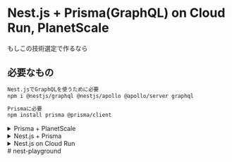 # Nest.js + Prisma(GraphQL) on Cloud Run, PlanetScale
もしこの技術選定で作るなら

## 必要なもの

```bash
Nest.jsでGraphQLを使うために必要
npm i @nestjs/graphql @nestjs/apollo @apollo/server graphql

Prismaに必要
npm install prisma @prisma/client
```

<details>
<summary>Prisma + PlanetScale</summary>  

## 1. Prismaで設計しPlanetScaleへpush

```bash
npx prisma init
```

- .envとprisma/schema.prismaが生成される
  - .envのDATABASE_URLをplanetscaleのURLにする
    - **`DATABASE_URL="mysql://root@127.0.0.1:3309/[DB名]"`**
  - schema.prismaにmodelを書いていく

```bash
pscale db create [DB名] --region [リージョン名]
```
- AWSのTokyoリージョンならap-northeast。
  - Googleはベータ版

```bash
pscale connect [DB名] main --port 3309
```
- 接続

```bash
// 別のターミナルで、
npx prisma db push
```

- schemaをpush

```bash
pscale branch promote [DB名] main
pscale branch safe-migrations enable [DB名] main
```

- 初期スキーマが追加されたので、mainブランチを運用ステータスに昇格
    - 本番用になり、削除できなくなるなど保護される

## 2. 開発用のブランチを切り、継続的にpush

> planetscaleではprisma migrateではなく、下記の方法を推奨

```bash
pscale branch create [DB名] [ブランチ名]
```

- mainブランチとは別に新しいブランチを作成する

```bash
// mainブランチとの接続を切り、作成したブランチに接続する
// (ブランチを作成してから接続できるまで時間がかかる)
pscale connect [DB名] [ブランチ名] --port 3309
```

- mainブランチとの接続を切り、作成したブランチに接続する
    
    ※ ブランチを作成してから接続できるまで時間がかかる
    

```bash
npx prisma db push
```

- 変更をpush

```bash
pscale deploy-request create [DB名] [ブランチ名]
```

- デプロイリクエストを作成

```bash
pscale deploy-request deploy [DB名] [数字？]
```

- デプロイする
- 数字はリクエストした時に生成されたもの

```bash
npx prisma generate
```

- 変更されたスキーマを@prisma/clientに反映する
</details>

<details>
<summary>Nest.js + Prisma</summary>  

## Nest.jsでprismaを使う

```tsx
import { INestApplication, Injectable, OnModuleInit } from '@nestjs/common';
import { PrismaClient } from '@prisma/client';

@Injectable()
export class PrismaService extends PrismaClient implements OnModuleInit {
  async onModuleInit() {
    await this.$connect();
  }

  async enableShutdownHooks(app: INestApplication) {
    this.$on('beforeExit', async () => {
      await app.close();
    });
  }
}
```
- お決まりのファイルを作成(公式ドキュメント参照)

```tsx
// post.model.ts
import { Field, ID, ObjectType } from '@nestjs/graphql';

@ObjectType()
export class Post {
  @Field(() => ID)
  id: string;

	@Field()
	createdAt: Date;

	...
```

- post/mode/post.model.tsの作成
    - schemaがPostで@@map(”posts”)の場合、classやファイル名はpost？posts？
- 型はgraphqlっぽくて独特
- @map(”created_at”)としていても、createdAtで定義しないと取得できない

```bash
next g resolver post
```

- resolverを作成

```tsx
// post.resolver.ts
import { Args, Mutation, Query, Resolver } from '@nestjs/graphql';
import { PrismaService } from 'src/prisma.service';
import { Post } from './model/post.model';

@Resolver()
export class PostResolver {
  constructor(private prisma: PrismaService) {} // prisma初期化

  // post一覧の取得
  @Query(() => [Post])
  async posts() {
    return this.prisma.post.findMany();
  }

  // postの作成
  @Mutation(() => Post)
  async createPost(@Args('title') title: string, @Args('body') body: string) {
    return this.prisma.post.create({ data: { title, body } });
  }
}
```

- PrismaServiceを初期化
- graphqlのデコレータquery, mutationを使う

```tsx
// app.module.ts
~~~

@Module({
  imports: [
    GraphQLModule.forRoot<ApolloDriverConfig>({
      driver: ApolloDriver, // v10から必須に
      autoSchemaFile: join(process.cwd(), 'src/schema.gql'),
      sortSchema: true, // モジュールで定義されている並び
    }),
    CatsModule,
  ],
  controllers: [...],
  providers: [AppService, PrismaService, ...], // PrismaServiceを追加?
})

~~~
```

- Graphqlを使うために必要なものをimport
- providersにPrismaServiceを追加する必要がある？
    - 公式ドキュメントとは少し違う
    - 多くの記事では追加されている
    

```bash
npm run start:dev
```

- コードをもとにschema.gqlが生成される
    - コードを変更すればschema.gqlも変わる
    - 手動では変更しない
</details>

<details>
<summary>Nest.js on Cloud Run</summary>  

## 1. 必要なファイルを作成

- .dockerignoreと.gcloudignoreを作成
  - [Node.js on Cloud Runのテンプレート](https://github.com/GoogleCloudPlatform/cloud-run-microservice-template-nodejs)にサンプルがある

```
# ビルド環境
## 軽量版もいいけど動作が保証できない
FROM node:18.16.0 AS builder
## 作業ディレクトリを/appにする
WORKDIR /app
## package.jsonとpackage-lock.jsonをコピー
COPY package*.json ./
## prisma に必要
COPY prisma ./prisma/
## npm ciはpackage-lock.jsonの更新を行わないので、本番はこれでいい
## --only=procductionをつけないので、devDependenciesの@nest/cliもインストールする
## キャッシュクリアする
RUN npm ci && npm cache clean --force
COPY . .
## prismaを反映?する
RUN npx prisma generate
## バンドルファイル作成
## @nest/cliがあるのでnpm run buildが実行できる
RUN npm run build

# 実行環境
## 軽量版もいいけど動作が保証できない
FROM node:18.16.0 AS production
## production環境に設定
ARG NODE_ENV=production
ENV NODE_ENV=${NODE_ENV}
## rootユーザーだとなんでもできてしまうので、nodeに変更
USER node
WORKDIR /app
COPY package*.json ./
COPY prisma ./prisma
## devDependenciesが必要なものはbuilder環境で行っているため、--only=productionでdependenciesのみインストール
RUN npm ci --only=production
## builder環境のnpm run buildの結果をnodeの権限でコピー
COPY --chown=node:node --from=builder /app/dist ./dist
## Cloud Runにおいて明示的に3000を使用する
EXPOSE 3000
CMD ["node", "dist/main.js" ]
```
- Dockerfileを作成
- 改善点は色々ありそう

ローカルで動作確認する場合は、
```bach
docker build -t [イメージ名] .
docker run -e DATABASE_URL="[PlanetScaleのURL]" -p 3000:3000 [イメージ名]
```
- PlanetScaleのURLはDBのページのConnectから取得する
- コマンドの最後にに:などがあると動作しないので、-eと-pの後にイメージ名を指定する
- http:localhost:3000/graphqlにアクセスしても、CORSエラーでGraphQLのエディタは開けない
  - それ以外のエンドポイントで動作確認できる

</details># nest-playground
